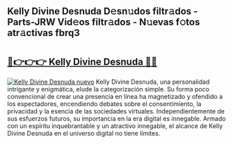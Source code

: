 ## Kelly Divine Desnuda D𝚎sn𝚞dos filtr𝚊dos - Parts-JRW Vid𝚎os filtr𝚊dos - N𝚞evas f𝚘tos atr𝚊ctivas fbrq3

# <h2><a href="http://mbc7m9.tromn.icu/?c=Kelly+Divine+Desnuda">🔗👉👉👉 Kelly Divine Desnuda 🔗🔗</a></h2>

[![Kelly Divine Desnuda nuevo](https://i.imgur.com/pEAQMta.gif)](http://mbc7m9.tromn.icu/?c=Kelly+Divine+Desnuda)
Kelly Divine Desnuda, una personalidad intrigante y enigmática, elude la categorización simple. Su forma poco convencional de crear una presencia en línea ha magnetizado y ofendido a los espectadores, encendiendo debates sobre el consentimiento, la privacidad y la esencia de las sociedades virtuales. Independientemente de sus esfuerzos futuros, su importancia en la era digital es innegable. Armado con un espíritu inquebrantable y un atractivo innegable, el alcance de Kelly Divine Desnuda en el universo digital no tiene límites.
